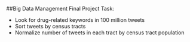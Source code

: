 ##Big Data Management Final Project Task:
- Look for drug-related keywords in 100 million tweets
- Sort tweets by census tracts
- Normalize number of tweets in each tract by census tract population
